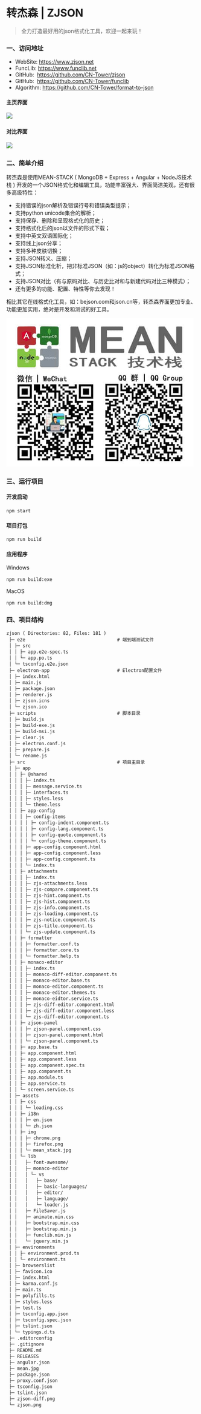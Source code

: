# 转杰森 | ZJSON
> 全力打造最好用的json格式化工具，欢迎一起来玩！

### 一、访问地址
- WebSite: https://www.zjson.net
- FuncLib: https://www.funclib.net
- GitHub: &nbsp;https://github.com/CN-Tower/zjson
- GitHub: &nbsp;https://github.com/CN-Tower/funclib
- Algorithm: https://github.com/CN-Tower/format-to-json

#### 主页界面
![](/zjson.png)
#### 对比界面
![](/zjson-diff.png)

### 二、简单介绍

转杰森是使用MEAN-STACK ( MongoDB + Express + Angular + NodeJS技术栈 ) 开发的一个JSON格式化和编辑工具，功能丰富强大、界面简洁美观，还有很多高级特性：

- 支持错误的json解析及错误行号和错误类型提示；
- 支持python unicode集合的解析；
- 支持保存、删除和呈现格式化的历史；
- 支持格式化后的json以文件的形式下载；
- 支持中英文双语国际化；
- 支持线上json分享；
- 支持多种皮肤切换；
- 支持JSON转义、压缩；
- 支持JSON标准化析，把非标准JSON（如：js的object）转化为标准JSON格式；
- 支持JSON对比（有与原码对比、与历史比对和与新建代码对比三种模式）；
- 还有更多的功能、配置、特性等你去发现！

相比其它在线格式化工具，如：bejson.com和json.cn等，转杰森界面更加专业、功能更加实用，绝对是开发和测试的好工具。

![](/mean.jpg)

### 三、运行项目

#### 开发启动
```bash
npm start
```

#### 项目打包
```bash
npm run build
```

#### 应用程序
Windows
```bash
npm run build:exe
```
MacOS
```bash
npm run build:dmg
```

### 四、项目结构
```
zjson ( Directories: 82, Files: 181 )
 ├─ e2e                                  # 端到端测试文件
 │ ├─ src
 │ │ ├─ app.e2e-spec.ts
 │ │ └─ app.po.ts
 │ └─ tsconfig.e2e.json
 ├─ electron-app                         # Electron配置文件
 │ ├─ index.html
 │ ├─ main.js
 │ ├─ package.json
 │ ├─ renderer.js
 │ ├─ zjson.icns
 │ └─ zjson.ico
 ├─ scripts                              # 脚本目录
 │ ├─ build.js
 │ ├─ build-exe.js
 │ ├─ build-msi.js
 │ ├─ clear.js
 │ ├─ electron.conf.js
 │ ├─ prepare.js
 │ └─ rename.js
 ├─ src                                  # 项目主目录
 │ ├─ app
 │ │ ├─ @shared
 │ │ │ ├─ index.ts
 │ │ │ ├─ message.service.ts
 │ │ │ ├─ interfaces.ts
 │ │ │ ├─ styles.less
 │ │ │ └─ theme.less
 │ │ ├─ app-config
 │ │ │ ├─ config-items
 │ │ │ │ ├─ config-indent.component.ts
 │ │ │ │ ├─ config-lang.component.ts
 │ │ │ │ ├─ config-quote.component.ts
 │ │ │ │ └─ config-theme.component.ts
 │ │ │ ├─ app-config.component.html
 │ │ │ ├─ app-config.component.less
 │ │ │ ├─ app-config.component.ts
 │ │ │ └─ index.ts
 │ │ ├─ attachments
 │ │ │ ├─ index.ts
 │ │ │ ├─ zjs-attachments.less
 │ │ │ ├─ zjs-compare.component.ts
 │ │ │ ├─ zjs-hint.component.ts
 │ │ │ ├─ zjs-hist.component.ts
 │ │ │ ├─ zjs-info.component.ts
 │ │ │ ├─ zjs-loading.component.ts
 │ │ │ ├─ zjs-notice.component.ts
 │ │ │ ├─ zjs-title.component.ts
 │ │ │ └─ zjs-update.component.ts
 │ │ ├─ formatter
 │ │ │ ├─ formatter.conf.ts
 │ │ │ ├─ formatter.core.ts
 │ │ │ └─ formatter.help.ts
 │ │ ├─ monaco-editor
 │ │ │ ├─ index.ts
 │ │ │ ├─ monaco-diff-editor.component.ts
 │ │ │ ├─ monaco-editor.base.ts
 │ │ │ ├─ monaco-editor.component.ts
 │ │ │ ├─ monaco-editor.themes.ts
 │ │ │ ├─ monaco-eidtor.service.ts
 │ │ │ ├─ zjs-diff-editor.component.html
 │ │ │ ├─ zjs-diff-editor.component.less
 │ │ │ └─ zjs-diff-editor.component.ts
 │ │ ├─ zjson-panel
 │ │ │ ├─ zjson-panel.component.css
 │ │ │ ├─ zjson-panel.component.html
 │ │ │ └─ zjson-panel.component.ts
 │ │ ├─ app.base.ts
 │ │ ├─ app.component.html
 │ │ ├─ app.component.less
 │ │ ├─ app.component.spec.ts
 │ │ ├─ app.component.ts
 │ │ ├─ app.module.ts
 │ │ ├─ app.service.ts
 │ │ └─ screen.service.ts
 │ ├─ assets
 │ │ ├─ css
 │ │ │ └─ loading.css
 │ │ ├─ i18n
 │ │ │ ├─ en.json
 │ │ │ └─ zh.json
 │ │ ├─ img
 │ │ │ ├─ chrome.png
 │ │ │ ├─ firefox.png
 │ │ │ └─ mean_stack.jpg
 │ │ └─ lib
 │ │   ├─ font-awesome/
 │ │   ├─ monaco-editor
 │ │   │ └─ vs
 │ │   │   ├─ base/
 │ │   │   ├─ basic-languages/
 │ │   │   ├─ editor/
 │ │   │   ├─ language/
 │ │   │   └─ loader.js
 │ │   ├─ FileSaver.js
 │ │   ├─ animate.min.css
 │ │   ├─ bootstrap.min.css
 │ │   ├─ bootstrap.min.js
 │ │   ├─ funclib.min.js
 │ │   └─ jquery.min.js
 │ ├─ environments
 │ │ ├─ environment.prod.ts
 │ │ └─ environment.ts
 │ ├─ browserslist
 │ ├─ favicon.ico
 │ ├─ index.html
 │ ├─ karma.conf.js
 │ ├─ main.ts
 │ ├─ polyfills.ts
 │ ├─ styles.less
 │ ├─ test.ts
 │ ├─ tsconfig.app.json
 │ ├─ tsconfig.spec.json
 │ ├─ tslint.json
 │ └─ typings.d.ts
 ├─ .editorconfig
 ├─ .gitignore
 ├─ README.md
 ├─ RELEASES
 ├─ angular.json
 ├─ mean.jpg
 ├─ package.json
 ├─ proxy.conf.json
 ├─ tsconfig.json
 ├─ tslint.json
 ├─ zjson-diff.png
 └─ zjson.png
```
